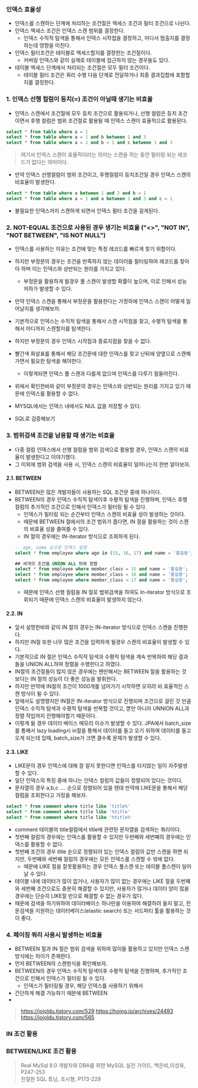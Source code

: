 


### 인덱스 효율성

- 인덱스를 스캔하는 단계에 처리하는 조건절은 엑세스 조건과 필터 조건으로 나뉜다.
- 인덱스 엑세스 조건은 인덱스 스캔 범위를 결정한다.
  - 인덱스 수직적 탐색을 통해서 인덱스 시작접을 결정하고, 어디서 멈출지를 결정하는데 영향을 미친다.
- 인덱스 필터조건은 테이블로 엑세스할지를 결정한는 조건절이다.
  - 커버링 인덱스와 같이 실제로 테이블에 접근하지 않는 경우들도 있다.
- 테이블 엑세스 단계에서 처리되는 조건절은 모두 필터 조건이다.
  - 테이블 필터 조건은 쿼리 수행 다음 단계로 전달하거나 최종 결과집합에 포함할지를 결정한다.

###  1. 인덱스 선행 컬럼이 등치(=) 조건이 아닐때 생기는 비효율
- 인덱스 스캔에서 조건절에 모두 등치 조건으로 활용되거나, 선행 컬럼은 등치 조건이면서 후행 컬럼은 범위 조건절로 활용될 때 인덱스 스캔이 효율적으로 활용된다.
```sql
select * from table where a = 1
select * from table where a = 1 and b between 1 and 3
select * from table where a = 1 and b = 1 and c between 1 and 3
```
> 여기서 인덱스 스캔이 효율적이라는 의미는 스캔을 하는 동안 필터링 되는 레코드가 없다는 의미이다.
- 만약 인덱스 선행컬럼이 범위 조건이고, 후행컬럼이 등치조건일 경우 인덱스 스캔의 비효율이 발생한다.
```sql
select * from table where a between 1 and 3 and b = 1
select * from table where a = 1 and a between 1 and 3 and c = 1
```
- 불필요한 인덱스까지 스캔하게 되면서 인덱스 필터 조건을 걸게된다.

### 2. NOT-EQUAL 조건으로 사용된 경우 생기는 비효율 ("<>", "NOT IN", "NOT BETWEEN", "IS NOT NULL")

- 인덱스를 사용하는 이유는 조건에 맞는 특정 레코드를 빠르게 찾기 위함이다.
- 하지만 부정문의 경우는 조건을 만족하지 않는 데이터를 필터링하여 레코드를 찾아야 하며 이는 인덱스와 상반되는 원리를 가지고 있다.
  - 부정문을 활용하게 될경우 풀 스캔이 발생할 확률이 높으며, 이로 인해서 성능 저하가 발생할 수 있다.
- 만약 인덱스 스캔을 통해서 부정문을 활용한다는 가정하에 인덱스 스캔이 어떻게 일어날지를 생각해보자.
- 기본적으로 인덱스는 수직적 탐색을 통해서 스캔 시작점을 찾고, 수평적 탐색을 통해서 어디까지 스캔할지를 탐색한다.
- 하지만 부정문의 경우 인덱스 시작점과 종료지점을 찾을 수 없다.
- 빨간색 화살표를 통해서 해당 조건문에 대한 인덱스를 찾고 난뒤에 양옆으로 스캔해가면서 필요한 탐색을 해야한다.
  - 이렇게되면 인덱스 풀 스캔과 다를게 없으며 인덱스를 다루기 힘들어진다.


- 위에서 확인한바와 같이 부정문의 경우는 인덱스와 상반되는 원리를 가지고 있기 때문에 인덱스를 활용할 수 없다.
- MYSQL에서는 인덱스 내에서도 NUL 값을 저장할 수 있다.

- SQL로 검증해보기

### 3. 범위검색 조건을 남용할 때 생기는 비효율

- 다중 컬럼 인덱스에서 선행 컬럼을 범위 검색으로 활용할 경우, 인덱스 스캔의 비효율이 발생한다고 이야기했다.
- 그 이외에 범위 검색을 사용 시, 인덱스 스캔의 비효율이 일어나는지 한번 알아보자.

#### 2.1. BETWEEN
- BETWEEN은 많은 개발자들이 사용하는 SQL 조건문 중에 하나이다.
- BETWEEN의 경우 인덱스 수직적 탐색이후 수평적 탐색을 진행하며, 인덱스 후행 컬럼의 추가적인 조건으로 인해서 인덱스가 필터링 될 수 있다.
  - 인덱스가 필터링 되는 순간부터 인덱스 스캔의 비효율 성이 발생하는 것이다.
  - 때문에 BETWEEN 절에서의 조건 범위가 좁다면, IN 절을 활용하는 것이 스캔의 비효율 성을 줄여줄 수 있다.
  - IN 절의 경우에는 IN-iterator 방식으로 조회하게 된다.
  ```SQL
  -- age, name 순으로 인덱스 설정
  select * from employee where age in (15, 16, 17) and name = '홍길동';
  
  ## 세개의 조건을 UNION ALL 하여 정렬
  select * from employee where member_class = 15 and name = '홍길동';
  select * from employee where member_class = 16 and name = '홍길동';
  select * from employee where member_class = 17 and name = '홍길동';
  ```
  - 때문에 인덱스 선행 컬럼을 IN 절로 범위검색을 하여도 In-iterator 방식으로 조회되기 때문에 인덱스 스캔의 비효율이 발생하지 않는다.


#### 2.2. IN
- 앞서 설명한바와 같이 IN 절의 경우는 IN-iterator 방식으로 인덱스 스캔을 진행한다.
- 하지만 IN절 또한 너무 많은 조건을 입력하게 될경우 스캔의 비효율이 발생할 수 있다.
- 기본적으로 IN 절은 인덱스 수직적 탐색과 수평적 탐색을 계속 반복하여 해당 결과들을 UNION ALL하여 정렬을 수행한다고 하였다.
- IN절의 조건절들이 많지 않은 경우에는 왠만해서는 BETWEEN 절을 활용하는 것 보다는 IN 절의 성능이 더 좋은 성능을 발휘한다.
- 하지만 만약에 IN절의 조건이 1000개를 넘어가기 시작하면 오히려 비 효율적인 스캔 방식이 될 수 있다.
- 앞에서도 설명했지만 IN절은 IN-iterator 방식으로 진행되며 조건으로 걸린 것 만큼 인덱스 수직적 탐색과 수평적 탐색을 반복할 것이고, 뿐만 아니라 UNNION ALL과 정렬 작업까지 진행해야할기 때문이다.
- 이렇게 될 경우 데이터 베이스 메모리 이슈가 발생할 수 있다. JPA에서 batch_size를 통해서 lazy loading시 in절을 통해서 데이터를 들고 오기 위하여 데이터를 들고오게 되는데 있때, batch_size가 크면 클수록 문제가 발생할 수 있다.






#### 2.3. LIKE

- LIKE문의 경우 인덱스에 대해 잘 알지 못한다면 인덱스를 타지않는 일이 자주발생할 수 있다.
- 일단 인덱스의 특징 중에 하나는 인덱스 컬럼의 값들이 정렬되어 있다는 것이다.
- 문자열의 경우 a,b,c .... 순으로 정렬되어 있을 텐데 만약에 LIKE문을 통해서 해당 컬럼을 조회한다고 가정을 해보자.
```SQL
select * from comment where title like 'title%'
select * from comment where title like '%title'
select * from comment where title like '%title%'
```
- comment 테이블의 title컬럼에서 title에 관련된 문자열을 검색하는 쿼리이다.
- 첫번째 컬럼의 경우에는 인덱스를 활용할 수 있지만 두번째와 세번째의 경우에는 인덱스를 활용할 수 없다.
- 첫번째 조건의 경우 title 순으로 정렬되어 있는 인덱스 컬럼의 값만 스캔을 하면 되지만, 두번째와 세번째 컬럼의 경우에는 모든 인덱스를 스캔할 수 밖에 없다.
  - 때문에 LIKE 절을 잘못활용하는 경우 인덱스 풀스캔 또는 테이블 풀스캔이 일어날 수 있다.
- 테이블 내에 데이터가 많이 없거나, 사용자가 많이 없는 경우에는 LIKE 절을 두번째와 세번째 조건으로도 충분히 해결할 수 있지만, 사용자가 많거나 데이터 양이 많을 경우에는 단순히 LIKE절 만으로 해결할 수 없는 경우가 많다.
- 때문에 검색을 하기위하여 데이터베이스 하나만을 이용하여 해결하려 들지 말고, 전문검색을 지원하는 데이터베이스(elastic search) 또는 서드파티 툴을 활용하는 것이 좋다.

 

### 4. 페이징 쿼리 사용시 발생하는 비효율


- BETWEEN 절과 IN 절은 범위 검색을 위하여 많이들 활용하고 있지만 인덱스 스캔방식에는 차이가 존재한다.
- 먼저 BETWEEN의 스캔방식을 확인해보자.
- BETWEEN의 경우 인덱스 수직적 탐색이후 수평적 탐색을 진행하며, 추가적인 조건으로 인해서 인덱스가 필터링 될 수 있다.
  - 인덱스가 필터링될 경우, 해당 인덱스를 사용하기 위해서
- 간단하게 해결 가능하기 때문에 BETWEEN
- 

> https://jojoldu.tistory.com/529
> https://hoing.io/archives/24493
> https://jojoldu.tistory.com/565


### IN 조건 활용

### BETWEEN/LIKE 조건 활용



> Real MySql 8.0 개발자와 DBA를 위한 MySQL 실전 가이드, 백은비,이성욱, P247-253 <br/> 
> 친절한 SQL 튜닝, 조시형, P173-229